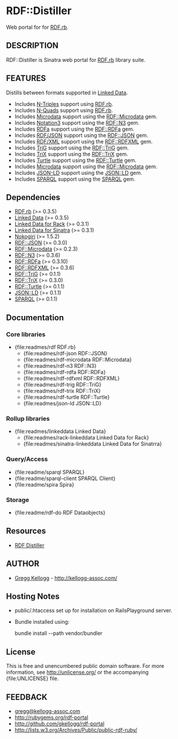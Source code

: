 # RDF::Distiller

Web portal for for [RDF.rb][RDF.rb].

## DESCRIPTION
RDF::Distiller is Sinatra web portal for [RDF.rb][RDF.rb] library suite.

## FEATURES
Distills between formats supported in [Linked Data][linkeddata].

* Includes [N-Triples][] support using [RDF.rb][].
* Includes [N-Quads][] support using [RDF.rb][].
* Includes [Microdata][] support using the [RDF::Microdata][] gem.
* Includes [Notation3][] support using the [RDF::N3][] gem.
* Includes [RDFa][] support using the [RDF::RDFa][] gem.
* Includes [RDF/JSON][] support using the [RDF::JSON][] gem.
* Includes [RDF/XML][] support using the [RDF::RDFXML][] gem.
* Includes [TriG][] support using the [RDF::TriG][] gem.
* Includes [TriX][] support using the [RDF::TriX][] gem.
* Includes [Turtle][] support using the [RDF::Turtle][] gem.
* Includes [Microdata][] support using the [RDF::Microdata][] gem.
* Includes [JSON-LD][] support using the [JSON::LD][] gem.
* Includes [SPARQL][] support using the [SPARQL][SPARQL gem] gem.

## Dependencies
* [RDF.rb](http://rubygems.org/gems/rdf) (>= 0.3.5)
* [Linked Data](http://rubygems.org/gems/linkeddata) (>= 0.3.5)
* [Linked Data for Rack](http://rubygems.org/gems/rack-linkeddata) (>= 0.3.1)
* [Linked Data for Sinatra](http://rubygems.org/gems/sinatra-linkeddata) (>= 0.3.1)
* [Nokogiri](http://rubygems.org/gems/nokogiri) (>= 1.5.2)
* [RDF::JSON](http://rubygems.org/gems/rdf-json) (>= 0.3.0)
* [RDF::Microdata](http://rubygems.org/gems/rdf-microdata) (>= 0.2.3)
* [RDF::N3](http://rubygems.org/gems/rdf-n3) (>= 0.3.6)
* [RDF::RDFa](http://rubygems.org/gems/rdf-rdfa) (>= 0.3.10)
* [RDF::RDFXML](http://rubygems.org/gems/rdf-rdfxml) (>= 0.3.6)
* [RDF::TriG](http://rubygems.org/gems/rdf-trig) (>= 0.1.1)
* [RDF::TriX](http://rubygems.org/gems/rdf-trix) (>= 0.3.0)
* [RDF::Turtle](http://rubygems.org/gems/rdf-turtle) (>= 0.1.1)
* [JSON::LD](http://rubygems.org/gems/json-ld) (>= 0.1.1)
* [SPARQL](http://rubygems.org/gems/sparql) (>= 0.1.1)

## Documentation
### Core libraries
* {file:readmes/rdf RDF.rb}
  * {file:readmes/rdf-json RDF::JSON}
  * {file:readmes/rdf-microdata RDF::Microdata}
  * {file:readmes/rdf-n3 RDF::N3}
  * {file:readmes/rdf-rdfa RDF::RDFa}
  * {file:readmes/rdf-rdfxml RDF::RDFXML}
  * {file:readmes/rdf-trig RDF::TriG}
  * {file:readmes/rdf-trix RDF::TriX}
  * {file:readmes/rdf-turtle RDF::Turtle}
  * {file:readmes/json-ld JSON::LD}

### Rollup libraries
* {file:readmes/linkeddata Linked Data}
  * {file:readmes/rack-linkeddata Linked Data for Rack}
  * {file:readmes/sinatra-linkeddata Linked Data for Sinatrra}

### Query/Access
* {file:readme/sparql SPARQL}
* {file:readme/sparql-client SPARQL Client}
* {file:readme/spira Spira}

### Storage
* {file:readme/rdf-do RDF Dataobjects}

## Resources
* [RDF Distiller](http://rdf.kellogg-assoc.com)

## AUTHOR
* [Gregg Kellogg](http://github.com/gkellogg) - <http://kellogg-assoc.com/>

## Hosting Notes
* public/.htaccess set up for installation on RailsPlayground server.
* Bundle installed using:

    bundle install --path vendor/bundler

## License

This is free and unencumbered public domain software. For more information,
see <http://unlicense.org/> or the accompanying {file:UNLICENSE} file.

## FEEDBACK

* gregg@kellogg-assoc.com
* <http://rubygems.org/rdf-portal>
* <http://github.com/gkellogg/rdf-portal>
* <http://lists.w3.org/Archives/Public/public-rdf-ruby/>

[RDF.rb]:         http://rdf.rubyforge.org/
[RDF::JSON]:      http://rdf.rubyforge.org/json/
[RDF::Microdata]: http://rdoc.info/github/gkellogg/rdf-microdata/master/frames
[RDF::N3]:        http://rdoc.info/github/gkellogg/rdf-n3/master/frames
[RDF::RDFa]:      http://rdoc.info/github/gkellogg/rdf-rdfa/master/frames
[RDF::RDFXML]:    http://rdoc.info/github/gkellogg/rdf-rdfxml/master/frames
[RDF::TriG]:      http://rdoc.info/github/gkellogg/rdf-trig/master/frames
[RDF::TriX]:      http://rdf.rubyforge.org/trix/
[RDF::Turtle]:    http://rdoc.info/github/gkellogg/rdf-turtle/master/frames
[JSON::LD]:       http://rdoc.info/github/gkellogg/json-ld/master/frames
[SPARQL gem]:     http://rdoc.info/github/gkellogg/sparql/master/frames
[JSON-LD]:        http://json-ld.org/
[linkeddata]:     {file:readmes/linkeddata}
[Microdata]:      http://dev.w3.org/html5/md/
[N-Triples]:      http://en.wikipedia.org/wiki/N-Triples
[N-Quads]:        http://en.wikipedia.org/wiki/N-Quads
[Notation3]:      http://en.wikipedia.org/wiki/Notation3
[RDF/JSON]:       http://n2.talis.com/wiki/RDF_JSON_Specification
[RDF/XML]:        http://www.w3.org/TR/rdf-syntax-grammar/
[RDFa]:           http://en.wikipedia.org/wiki/RDFa
[SPARQL]:         http://en.wikipedia.org/wiki/Sparql
[TriG]:           http://en.wikipedia.org/wiki/TriG_(syntax)
[TriX]:           http://en.wikipedia.org/wiki/TriX_(syntax)
[Turtle]:         http://en.wikipedia.org/wiki/Turtle_(syntax)
